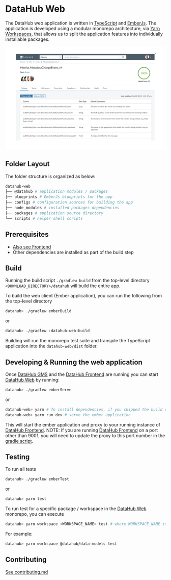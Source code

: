 
# DataHub Web
The DataHub web application is written in [TypeScript](https://www.typescriptlang.org/) and [EmberJs](https://emberjs.com/).
The application is developed using a modular monorepo architecture, via [Yarn Workspaces](https://classic.yarnpkg.com/en/docs/workspaces), that allows us to split the application features into individually installable packages.

![DataHub](../docs/imgs/entity_page_screenshot.png)

## Folder Layout
The folder structure is organized as below:
```sh
datahub-web
├── @datahub # application modules / packages
├── blueprints # EmberJs blueprints for the app
├── configs # configuration sources for building the app
├── node_modules # installed packages dependencies
├── packages # application source directory
└── scripts # helper shell scripts
```

## Prerequisites
* [Also see Frontend](https://github.com/linkedin/datahub/blob/master/datahub-frontend/README.md#pre-requisites)
* Other dependencies are installed as part of the build step

## Build
Running the build script `./gradlew build` from the top-level directory `<DOWNLOAD_DIRECTORY>/datahub` will build the entire app.

To build the web client (Ember application), you can run the following from the top-level directory

```sh
datahub> ./gradlew emberBuild
```
or

```sh
datahub> ./gradlew :datahub-web:build
```

Building will run the monorepo test suite and transpile the TypeScript application into the `datahub-web/dist` folder.

## Developing & Running the web application
Once [DataHub GMS](../gms) and the [DataHub Frontend](../datahub-frontend) are running you can start [DataHub Web](./) by running:
```sh
datahub> ./gradlew emberServe
```

or

```sh
datahub-web> yarn # To install dependencies, if you skipped the build step above
datahub-web> yarn run dev # serve the ember application
```
This will start the ember application and proxy to your running instance of [DataHub Frontend](../datahub-frontend).
NOTE: If you are running [DataHub Frontend](../datahub-frontend) on a port other than 9001, you will need to update the proxy to this port number in the [gradle script](./build.gradle). 

## Testing

To run all tests
```sh
datahub> ./gradlew emberTest
```

or

```sh
datahub> yarn test
```

To run test for a specific package / workspace in the [DataHub Web](./) monorepo, you can execute
```sh
datahub> yarn workspace <WORKSPACE_NAME> test # where WORKSPACE_NAME is a yarn workspace in @datathub/
```

For example:
```sh
datahub> yarn workspace @datahub/data-models test
```

## Contributing
[See contributing.md](../docs/CONTRIBUTING.md)
